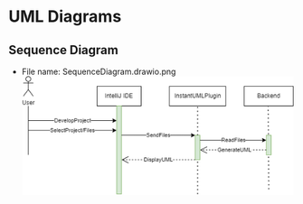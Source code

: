 # UML Diagrams
## Sequence Diagram
- File name: SequenceDiagram.drawio.png
![Sequence Diagram](SequenceDiagram.drawio.png)

